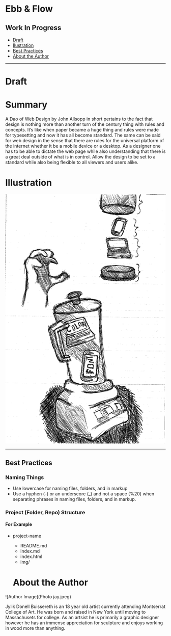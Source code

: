 # Ebb & Flow 
## Work In Progress 

- [Draft](#draft) 
- [Ilustration](#illustration) 
- [Best Practices](#best-practices) 
- [About the Author](#about-the-author)

- - -

# Draft

# Summary



A Dao of Web Design by John Allsopp in short pertains to the fact that design is nothing more than another turn of the century thing with rules and concepts. It’s like when paper became a huge thing and rules were made for typesetting and now it has all become standard. The same can be said for web design in the sense that there are rules for the universal platform of the internet whether it be a mobile device or a desktop. As a designer one has to be able to dictate the web page while also understanding that there is a great deal outside of what is in control. Allow the design to be set to a standard while also being flexible to all viewers and users alike.

# Illustration

![Hero Image](sketch.jpg)

- - -

## Best Practices

### Naming Things 

- Use lowercase for naming files, folders, and in markup 
- Use a hyphen (-) or an underscore (_) and not a space (%20) when separating phrases in naming files, folders, and in markup.

### Project (Folder, Repo) Structure 

#### For Example 

- project-name
  - README.md
  - index.md
  - index.html
  - img/
  
  # About the Author 
  
![Author Image](Photo jay.jpeg)  
  
Jylik Donell Buissereth is an 18 year old artist currently attending Montserrat College of Art. He was born and raised in New York until moving to Massachusets for college. As an artsist he is primarily a graphic designer however he has an immense appreciation for sculpture and enjoys working in wood more than anything. 
  
  
